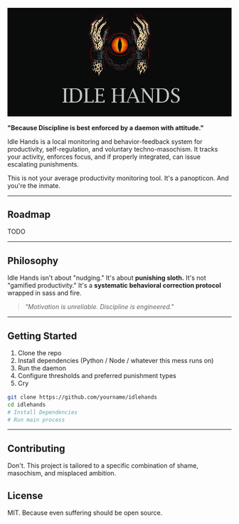 ![](logo.png)


**"Because Discipline is best enforced by a daemon with attitude."**

Idle Hands is a local monitoring and behavior-feedback system for productivity, self-regulation, and voluntary techno-masochism. It tracks your activity, enforces focus, and if properly integrated, can issue escalating punishments.

This is not your average productivity monitoring tool. It's a panopticon. And you're the inmate.

---

## Roadmap

TODO

---

## Philosophy

Idle Hands isn't about "nudging."
It's about **punishing sloth.**
It's not "gamified productivity."
It's a **systematic behavioral correction protocol** wrapped in sass and fire.

> _"Motivation is unreliable. Discipline is engineered."_

---

## Getting Started

1. Clone the repo
2. Install dependencies (Python / Node / whatever this mess runs on)
3. Run the daemon
4. Configure thresholds and preferred punishment types
5. Cry

```bash
git clone https://github.com/yourname/idlehands
cd idlehands
# Install Dependencies
# Run main process
```

---

## Contributing

Don't. This project is tailored to a specific combination of shame, masochism, and misplaced ambition.

## License

MIT. Because even suffering should be open source.